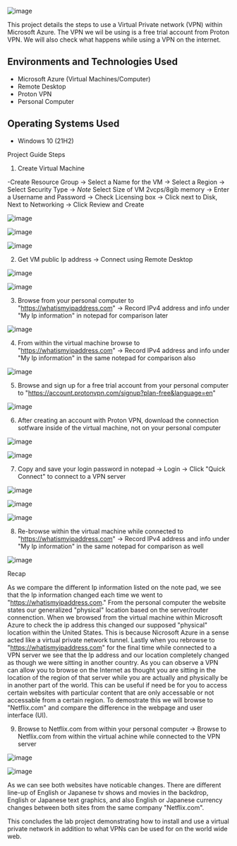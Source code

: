  ![image](https://github.com/user-attachments/assets/4ae1f81a-293f-4be8-a86e-210d6a47326a) 

This project details the steps to use a Virtual Private network (VPN) within Microsoft Azure. The VPN we wil be using is a free trial account from Proton VPN. We will also check what happens while using a VPN on the internet.

<h2>Environments and Technologies Used</h2>

- Microsoft Azure (Virtual Machines/Computer)
- Remote Desktop
- Proton VPN
- Personal Computer

<h2>Operating Systems Used </h2>

- Windows 10 (21H2)

Project Guide Steps

1) Create Virtual Machine

  -Create Resource Group -> Select a Name for the VM -> Select a Region -> Select Security Type -> *Note* Select Size of VM 2vcps/8gib memory -> Enter a Username and Password -> Check Licensing box -> Click next to Disk, Next to Networking -> Click Review and Create

![image](https://github.com/user-attachments/assets/bc562773-8604-4db7-9e2b-c8c37d8b8dc0)
 <p> 
</p>

![image](https://github.com/user-attachments/assets/a613c192-56f1-4e2f-b756-62087ee4ea75)
 <p> 
</p>

![image](https://github.com/user-attachments/assets/609b6d25-8b06-433c-81e1-5a28fcf91405)
 <p>  
</p>

2) Get VM public Ip address -> Connect using Remote Desktop
 <p>  
</p>

 ![image](https://github.com/user-attachments/assets/c478e9a2-472a-469f-9517-c03507750263)
  <p>  
</p>

 ![image](https://github.com/user-attachments/assets/1f8037b3-5b98-4b63-b3e3-248d5f66dcbe)
 <p>  
</p>

3) Browse from your personal computer to "https://whatismyipaddress.com" -> Record IPv4 address and info under "My Ip information" in notepad for comparison later

![image](https://github.com/user-attachments/assets/5bc420c5-40d0-4e69-a5fe-7e9bbf26afce)
 <p>  
</p>

4) From within the virtual machine browse to "https://whatismyipaddress.com" -> Record IPv4 address and info under "My Ip information" in the same notepad for comparison also

![image](https://github.com/user-attachments/assets/26585dd2-c1f5-4e8c-b37d-672f82eb1175)

 <p>  
</p>

5) Browse and sign up for a free trial account from your personal computer to "https://account.protonvpn.com/signup?plan-free&language=en"

![image](https://github.com/user-attachments/assets/25ad6814-3ed8-4b6d-9271-7f8f61680457)
 <p>  
</p>

6) After creating an account with Proton VPN, download the connection sotfware inside of the virtual machine, not on your personal computer

![image](https://github.com/user-attachments/assets/c5d659b9-0c8d-432d-b7a4-d13a7e1f781e)
 <p>  
</p>

![image](https://github.com/user-attachments/assets/a4f4d47d-ca09-44eb-ac46-b15cf4416cfc)
 <p>  
</p>

7) Copy and save your login password in notepad -> Login ->  Click "Quick Connect" to connect to a VPN server

![image](https://github.com/user-attachments/assets/cea4b356-b26d-4ed2-ac6c-a4c4009739ad)
 <p>  
</p>

![image](https://github.com/user-attachments/assets/8e227ab3-75b8-471e-a273-e3f48375f3ad)
 <p>  
</p>

![image](https://github.com/user-attachments/assets/e6d01a5f-d545-4bf0-b4a1-380e74dd12f4)
 <p>  
</p>

8) Re-browse within the virtual machine while connected to "https://whatismyipaddress.com" -> Record IPv4 address and info under "My Ip information" in the same notepad for comparison as well

![image](https://github.com/user-attachments/assets/a8453581-4822-45ea-b0f1-a3f93ff9a1f7)
 <p>  
</p>


Recap

  As we compare the different Ip information listed on the note pad, we see that the Ip information changed each time we went to "https://whatismyipaddress.com." From the personal computer the website states our generalized "physical" location based on the server/router connenction. When we browsed from the virtual machine within Microsoft Azure to check the ip address this changed our supposed "physical" location within the United States. This is because Nicrosoft Azure  in a sense acted like a virtual private network tunnel. Lastly when you rebrowse to "https://whatismyipaddress.com" for the final time while connected to a VPN server we see that the Ip address and our location completely changed as though we were sitting in another country. As you can observe a VPN can allow you to browse on the Internet as thought you are sitting in the location of the region of that server while you are actually and physically be in another part of the world. This can be useful if need be for you to access certain websites with particular content that are only accessable or not accessable from a certain region. To demostrate this we will browse to "Netflix.com" and compare the difference in the webpage and user interface (UI).  

 9) Browse to Netflix.com from within your personal computer ->  Browse to Netflix.com from within the virtual achine while connected to the VPN server

![image](https://github.com/user-attachments/assets/8cd071f1-a08b-4781-830e-7728aca91e95)
 <p>  
</p>

![image](https://github.com/user-attachments/assets/0137964a-2bf5-4416-9790-c43ba1cf5768)
 <p>  
</p>

  As we can see both websites have noticable changes. There are different line-up of English or Japanese tv shows and movies in the backdrop, English or Japanese text graphics, and also English or Japanese currency changes between both sites from the same company "Netflix.com".

  This concludes the lab project demonstrating how to install and use a virtual private network in addition to what VPNs can be used for on the world wide web.


